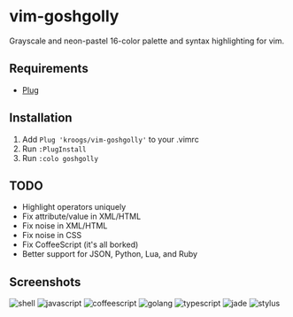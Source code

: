 vim-goshgolly
==========

Grayscale and neon-pastel 16-color palette and syntax highlighting for vim.

Requirements
------------

- [Plug](https://github.com/junegunn/vim-plug)

Installation
------------

  1. Add `Plug 'kroogs/vim-goshgolly'` to your .vimrc
  2. Run `:PlugInstall`
  3. Run `:colo goshgolly`

TODO
----

  - Highlight operators uniquely
  - Fix attribute/value in XML/HTML
  - Fix noise in XML/HTML
  - Fix noise in CSS
  - Fix CoffeeScript (it's all borked)
  - Better support for JSON, Python, Lua, and Ruby

Screenshots
-----------

![shell](https://raw.githubusercontent.com/kroogs/kroogs.github.io/master/goshgolly/9.27.10.png)
![javascript](https://raw.githubusercontent.com/kroogs/kroogs.github.io/master/goshgolly/9.31.31.png)
![coffeescript](https://raw.githubusercontent.com/kroogs/kroogs.github.io/master/goshgolly/9.30.37.png)
![golang](https://raw.githubusercontent.com/kroogs/kroogs.github.io/master/goshgolly/9.31.06.png)
![typescript](https://raw.githubusercontent.com/kroogs/kroogs.github.io/master/goshgolly/9.31.19.png)
![jade](https://raw.githubusercontent.com/kroogs/kroogs.github.io/master/goshgolly/9.31.48.png)
![stylus](https://raw.githubusercontent.com/kroogs/kroogs.github.io/master/goshgolly/9.31.56.png)
